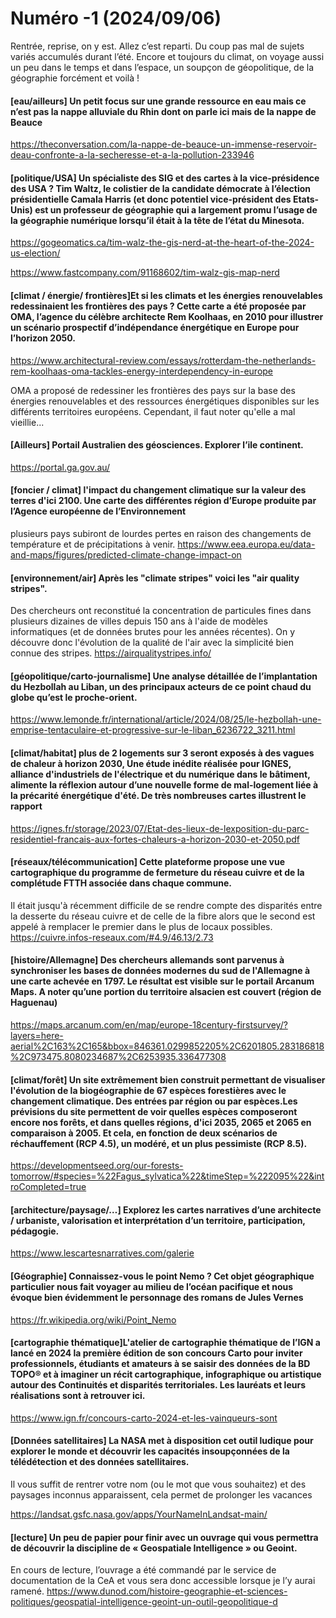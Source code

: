 # Numéro -1 (2024/09/06)
Rentrée, reprise, on y est. Allez c’est reparti. Du coup pas mal de sujets variés accumulés durant l’été. Encore et toujours du climat, on voyage aussi un peu dans le temps et dans l’espace, un soupçon de géopolitique, de la géographie forcément et voilà !

#### [eau/ailleurs] Un petit focus sur une grande ressource en eau mais ce n’est pas la nappe alluviale du Rhin dont on parle ici mais de la nappe de Beauce
https://theconversation.com/la-nappe-de-beauce-un-immense-reservoir-deau-confronte-a-la-secheresse-et-a-la-pollution-233946

#### [politique/USA] Un spécialiste des SIG et des cartes à la vice-présidence des USA ? Tim Waltz, le colistier de la candidate démocrate à l’élection présidentielle Camala Harris (et donc potentiel vice-président des Etats-Unis) est un professeur de géographie qui a largement promu l’usage de la géographie numérique lorsqu’il était à la tête de l’état du Minesota.
https://gogeomatics.ca/tim-walz-the-gis-nerd-at-the-heart-of-the-2024-us-election/

https://www.fastcompany.com/91168602/tim-walz-gis-map-nerd


#### [climat / énergie/ frontières]Et si les climats et les énergies renouvelables redessinaient les frontières des pays ? Cette carte a été proposée par OMA, l’agence du célèbre architecte Rem Koolhaas, en 2010 pour illustrer un scénario prospectif d’indépendance énergétique en Europe pour l’horizon 2050.
https://www.architectural-review.com/essays/rotterdam-the-netherlands-rem-koolhaas-oma-tackles-energy-interdependency-in-europe

OMA a proposé de redessiner les frontières des pays sur la base des énergies renouvelables et des ressources énergétiques disponibles sur les différents territoires européens. Cependant, il faut noter qu'elle a mal vieillie...

#### [Ailleurs] Portail Australien des géosciences. Explorer l’ile continent.
https://portal.ga.gov.au/

#### [foncier / climat] l'impact du changement climatique sur la valeur des terres d'ici 2100. Une carte des différentes région d’Europe produite par l’Agence européenne de l’Environnement
plusieurs pays subiront de lourdes pertes en raison des changements de température et de précipitations à venir.
https://www.eea.europa.eu/data-and-maps/figures/predicted-climate-change-impact-on

#### [environnement/air] Après les "climate stripes" voici les "air quality stripes". 
Des chercheurs ont reconstitué la concentration de particules fines dans plusieurs dizaines de villes depuis 150 ans à l'aide de modèles informatiques (et de données brutes pour les années récentes). 
On y découvre donc l'évolution de la qualité de l'air avec la simplicité bien connue des stripes. 
https://airqualitystripes.info/

#### [géopolitique/carto-journalisme]  Une analyse détaillée de l’implantation du Hezbollah au Liban, un des principaux acteurs de ce point chaud du globe qu’est le proche-orient.
https://www.lemonde.fr/international/article/2024/08/25/le-hezbollah-une-emprise-tentaculaire-et-progressive-sur-le-liban_6236722_3211.html

#### [climat/habitat] plus de 2 logements sur 3 seront exposés à des vagues de chaleur à horizon 2030, Une étude inédite réalisée pour IGNES, alliance d'industriels de l'électrique et du numérique dans le bâtiment, alimente la réflexion autour d’une nouvelle forme de mal-logement liée à la précarité énergétique d'été. De très nombreuses cartes illustrent le rapport
https://ignes.fr/storage/2023/07/Etat-des-lieux-de-lexposition-du-parc-residentiel-francais-aux-fortes-chaleurs-a-horizon-2030-et-2050.pdf


#### [réseaux/télécommunication] Cette plateforme propose une vue cartographique du programme de fermeture du réseau cuivre et de la complétude FTTH associée dans chaque commune.
Il était jusqu'à récemment difficile de se rendre compte des disparités entre la desserte du réseau cuivre et de celle de la fibre alors que le second est appelé à remplacer le premier dans le plus de locaux possibles.
https://cuivre.infos-reseaux.com/#4.9/46.13/2.73

#### [histoire/Allemagne] Des chercheurs allemands sont parvenus à synchroniser les bases de données modernes du sud de l'Allemagne à une carte achevée en 1797. Le résultat est visible sur le portail Arcanum Maps. A noter qu’une portion du territoire alsacien est couvert (région de Haguenau)

https://maps.arcanum.com/en/map/europe-18century-firstsurvey/?layers=here-aerial%2C163%2C165&bbox=846361.0299852205%2C6201805.283186818%2C973475.8080234687%2C6253935.336477308

#### [climat/forêt] Un site extrêmement bien construit permettant de visualiser l'évolution de la biogéographie de 67 espèces forestières avec le changement climatique. Des entrées par région ou par espèces.Les prévisions du site permettent de voir quelles espèces composeront encore nos forêts, et dans quelles régions, d'ici 2035, 2065 et 2065 en comparaison à 2005. Et cela, en fonction de deux scénarios de réchauffement (RCP 4.5), un modéré, et un plus pessimiste (RCP 8.5).
https://developmentseed.org/our-forests-tomorrow/#species=%22Fagus_sylvatica%22&timeStep=%222095%22&introCompleted=true

#### [architecture/paysage/…] Explorez les cartes narratives d’une architecte / urbaniste, valorisation et interprétation d’un territoire, participation, pédagogie.
https://www.lescartesnarratives.com/galerie

#### [Géographie] Connaissez-vous le point Nemo ? Cet objet géographique particulier nous fait voyager au milieu de l’océan pacifique et nous évoque bien évidemment le personnage des romans de Jules Vernes
https://fr.wikipedia.org/wiki/Point_Nemo

#### [cartographie thématique]L'atelier de cartographie thématique de l’IGN a lancé en 2024 la première édition de son concours Carto pour inviter professionnels, étudiants et amateurs à se saisir des données de la BD TOPO® et à imaginer un récit cartographique, infographique ou artistique autour des Continuités et disparités territoriales. Les lauréats et leurs réalisations sont à retrouver ici.
https://www.ign.fr/concours-carto-2024-et-les-vainqueurs-sont


#### [Données satellitaires] La NASA met à disposition cet outil ludique pour explorer le monde et découvrir les capacités insoupçonnées de la télédétection et des données satellitaires. 
Il vous suffit de rentrer votre nom (ou le mot que vous souhaitez) et des paysages inconnus apparaissent, cela permet de prolonger les vacances 

https://landsat.gsfc.nasa.gov/apps/YourNameInLandsat-main/

#### [lecture] Un peu de papier pour finir avec un ouvrage qui vous permettra de découvrir la discipline de « Geospatiale Intelligence » ou Geoint.
En cours de lecture, l’ouvrage a été commandé par le service de documentation de la CeA et vous sera donc accessible lorsque je l’y aurai ramené.
https://www.dunod.com/histoire-geographie-et-sciences-politiques/geospatial-intelligence-geoint-un-outil-geopolitique-d

